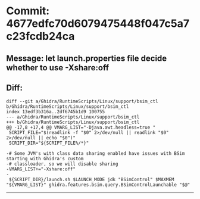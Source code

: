 # Commit: 4677edfc70d6079475448f047c5a7c23fcdb24ca
## Message: let launch.properties file decide whether to use -Xshare:off
## Diff:
```
diff --git a/Ghidra/RuntimeScripts/Linux/support/bsim_ctl b/Ghidra/RuntimeScripts/Linux/support/bsim_ctl
index 13edf3b316a..2df6745b1d9 100755
--- a/Ghidra/RuntimeScripts/Linux/support/bsim_ctl
+++ b/Ghidra/RuntimeScripts/Linux/support/bsim_ctl
@@ -17,8 +17,4 @@ VMARG_LIST="-Djava.awt.headless=true "
 SCRIPT_FILE="$(readlink -f "$0" 2>/dev/null || readlink "$0" 2>/dev/null || echo "$0")"
 SCRIPT_DIR="${SCRIPT_FILE%/*}"
 
-# Some JVM's with class data sharing enabled have issues with BSim starting with Ghidra's custom 
-# classloader, so we will disable sharing
-VMARG_LIST+="-Xshare:off"
-
 ${SCRIPT_DIR}/launch.sh $LAUNCH_MODE jdk "BSimControl" $MAXMEM "${VMARG_LIST}" ghidra.features.bsim.query.BSimControlLaunchable "$@"
```
-----------------------------------
